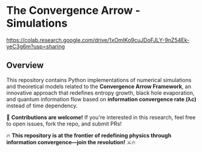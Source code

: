 # The Convergence Arrow -  Simulations

[https://colab.research.google.com/drive/1xOmIKo9cuJDoFJLY-9nZ54Ek-yeC3g6m?usp=sharing
](https://colab.research.google.com/drive/1wm934-I3Jq-yvZpMtjmtY_c3GL6f4eSN?usp=sharing)

## Overview  
This repository contains Python implementations of numerical simulations and theoretical models related to the **Convergence Arrow Framework**, an innovative approach that redefines entropy growth, black hole evaporation, and quantum information flow based on **information convergence rate (λc)** instead of time dependency.

🔹 **Contributions are welcome!** If you're interested in this research, feel free to open issues, fork the repo, and submit PRs!  

🔥 **This repository is at the frontier of redefining physics through information convergence—join the revolution!** ⚔️🔥


